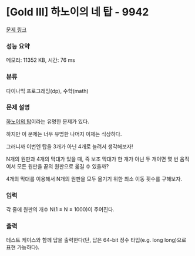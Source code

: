 # [Gold III] 하노이의 네 탑 - 9942 

[문제 링크](https://www.acmicpc.net/problem/9942) 

### 성능 요약

메모리: 11352 KB, 시간: 76 ms

### 분류

다이나믹 프로그래밍(dp), 수학(math)

### 문제 설명

<p><a href="/problem/1914">하노이의 탑</a>이라는 유명한 문제가 있다.</p>

<p>하지만 이 문제는 너무 유명한 나머지 이제는 식상하다.</p>

<p>그러니까 이번엔 탑을 3개가 아닌 4개로 늘려서 생각해보자!</p>

<p>N개의 원판과 4개의 막대가 있을 때, 즉 보조 막대가 한 개가 아닌 두 개이면 몇 번 움직여서 모든 원판을 끝의 원판으로 옮길 수 있을까?</p>

<p>4개의 막대를 이용해서 N개의 원판을 모두 옮기기 위한 최소 이동 횟수를 구해보자.</p>

### 입력 

 <p>각 줄에 원판의 개수 N(1 ≤ N ≤ 1000)이 주어진다.</p>

### 출력 

 <p>테스트 케이스와 함께 답을 출력한다(단, 답은 64-bit 정수 타입(e.g. long long)으로 표현 가능하다).</p>

